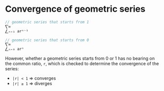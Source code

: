# Convergence of geometric series

```js
// geometric series that starts from 1
⎲∞
⎳ₙ₌₁ arⁿ⁻¹

// geometric series that starts from 0
⎲∞
⎳ₙ₌₀ arⁿ
```

However, whether a geometric series starts from 0 or 1 has no bearing on the common ratio, `r`, which is checked to determine the convergence of the series:
- `|r| < 1` ⇒ converges
- `|r| ≥ 1` ⇒ diverges
